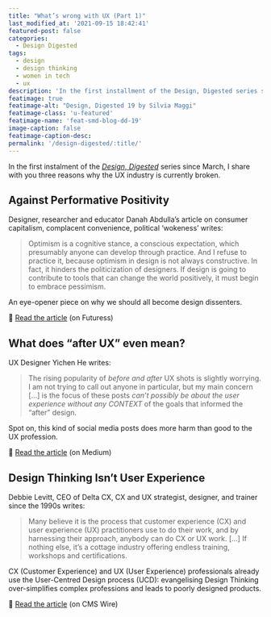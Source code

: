 ```yaml
---
title: "What’s wrong with UX (Part 1)"
last_modified_at: '2021-09-15 18:42:41'
featured-post: false
categories:
  - Design Digested
tags:
  - design
  - design thinking
  - women in tech
  - ux
description: 'In the first installment of the Design, Digested series since March, I share with you three reasons why the UX industry is currently broken.'
featimage: true
featimage-alt: "Design, Digested 19 by Silvia Maggi"
featimage-class: 'u-featured'
featimage-name: 'feat-smd-blog-dd-19'
image-caption: false
featimage-caption-desc: 
permalink: '/design-digested/:title/'
---
```

<p class="lead">In the first instalment of the <a href="/newsletter/" title="View the newsletter archive"><em>Design, Digested</em></a> series since March, I share with you three reasons why the UX industry is currently broken.</p>

<!--more-->

## Against Performative Positivity

Designer, researcher and educator Danah Abdulla’s article on consumer capitalism, complacent convenience, political ‘wokeness’ writes:

> Optimism is a cognitive stance, a conscious expectation, which presumably anyone can develop through practice. And I refuse to practice it, because optimism in design is not always constructive. In fact, it hinders the politicization of designers. If design is going to contribute to tools that can change the world positively, it must begin to embrace pessimism.

An eye-opener piece on why we should all become design dissenters.

<p class="detached">🔗 <a href="https://futuress.org/magazine/against-performative-positivity/">Read the article</a> (on Futuress)</p>

## What does “after UX” even mean?

UX Designer Yichen He writes:

> The rising popularity of *before and after* UX shots is slightly worrying. I am not trying to call out anyone in particular, but my main concern […] is the focus of these posts *can’t possibly be about the user experience without any CONTEXT* of the goals that informed the “after” design.

Spot on, this kind of social media posts does more harm than good to the UX profession.

<p class="detached">🔗 <a href="https://uxdesign.cc/what-does-after-ux-even-mean-7edc3d4febc4">Read the article</a> (on Medium)</p>

## Design Thinking Isn’t User Experience

Debbie Levitt, CEO of Delta CX, CX and UX strategist, designer, and trainer since the 1990s writes:

> Many believe it is the process that customer experience (CX) and user experience (UX) practitioners use to do their work, and by harnessing their approach, anybody can do CX or UX work. […] If nothing else, it’s a cottage industry offering endless training, workshops and certifications.

CX (Customer Experience) and UX (User Experience) professionals already use the User-Centred Design process (UCD): evangelising Design Thinking over-simplifies complex professions and leads to poorly designed products.

<p class="detached">🔗 <a href="https://www.cmswire.com/digital-experience/design-thinking-isnt-user-experience/">Read the article</a> (on CMS Wire)</p>

